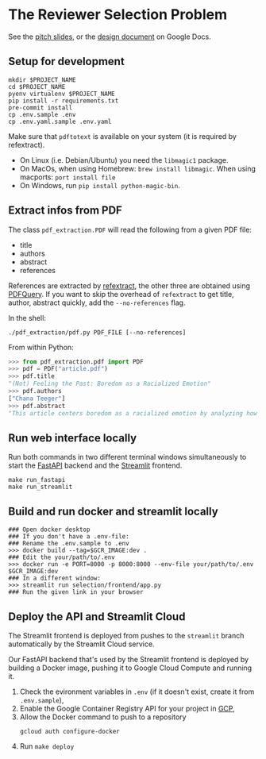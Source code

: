 # The Reviewer Selection Problem

See the [pitch slides](docs/pitch_2023-08-25_compressed.pdf), or the [design document](https://docs.google.com/document/d/1ocwSxH7IyCKm36r_Uikc48kuuEatFRlw-YKkACBHjuY/edit#heading=h.5gw87w9koxxk) on Google Docs.

## Setup for development

```shell
mkdir $PROJECT_NAME
cd $PROJECT_NAME
pyenv virtualenv $PROJECT_NAME
pip install -r requirements.txt
pre-commit install
cp .env.sample .env
cp .env.yaml.sample .env.yaml
```

Make sure that `pdftotext` is available on your system (it is required by refextract).

-   On Linux (i.e. Debian/Ubuntu) you need the `libmagic1` package.
-   On MacOs, when using Homebrew: `brew install libmagic`.
    When using macports: `port install file`
-   On Windows, run `pip install python-magic-bin`.

## Extract infos from PDF

The class `pdf_extraction.PDF` will read the following from a given PDF file:

-   title
-   authors
-   abstract
-   references

References are extracted by [refextract](https://github.com/inspirehep/refextract/), the other three are obtained using [PDFQuery](https://github.com/jcushman/pdfquery).
If you want to skip the overhead of `refextract` to get title, author, abstract quickly, add the `--no-references` flag.

In the shell:

```shell
./pdf_extraction/pdf.py PDF_FILE [--no-references]
```

From within Python:

```python
>>> from pdf_extraction.pdf import PDF
>>> pdf = PDF("article.pdf")
>>> pdf.title
"(Not) Feeling the Past: Boredom as a Racialized Emotion"
>>> pdf.authors
["Chana Teeger"]
>>> pdf.abstract
"This article centers boredom as a racialized emotion by analyzing how it can come ..."
```

## Run web interface locally

Run both commands in two different terminal windows simultaneously to start
the [FastAPI](https://fastapi.tiangolo.com) backend and the [Streamlit](https://streamlit.io) frontend.

```shell
make run_fastapi
make run_streamlit
```

## Build and run docker and streamlit locally

```shell
### Open docker desktop
### If you don't have a .env-file:
### Rename the .env.sample to .env
>>> docker build --tag=$GCR_IMAGE:dev .
### Edit the your/path/to/.env
>>> docker run -e PORT=8000 -p 8000:8000 --env-file your/path/to/.env $GCR_IMAGE:dev
### In a different window:
>>> streamlit run selection/frontend/app.py
### Run the given link in your browser
```

## Deploy the API and Streamlit Cloud

The Streamlit frontend is deployed from pushes to the `streamlit` branch
automatically by the Streamlit Cloud service.

Our FastAPI backend that's used by the Streamlit frontend
is deployed by building a Docker image,
pushing it to Google Cloud Compute and running it.

1. Check the evironment variables in `.env`
   (if it doesn't exist, create it from `.env.sample`),
1. Enable the Google Container Registry API for your project in [GCP](https://console.cloud.google.com/flows/enableapi?apiid=containerregistry.googleapis.com),
1. Allow the Docker command to push to a repository
    ```shell
    gcloud auth configure-docker
    ```
1. Run `make deploy`
